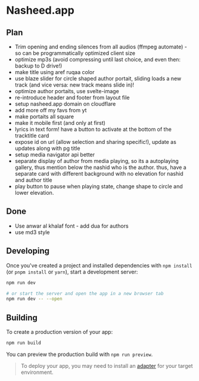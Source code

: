 # Nasheed.app



## Plan

- Trim opening and ending silences from all audios (ffmpeg automate) - so can be programmatically optimized client size
- optimize mp3s (avoid compressing until last choice, and even then: backup to D drive!)
- make title using aref ruqaa color
- use blaze slider for circle shaped author portait, sliding loads a new track (and vice versa: new track means slide in)!
- optimize author portaits, use svelte-image
- re-introduce header and footer from layout file
- setup nasheed.app domain on cloudflare
- add more off my favs from yt
- make portaits all square 
- make it mobile first (and only at first)
- lyrics in text form! have a button to activate at the bottom of the tracktitle card
- expose id on url (allow selection and sharing specific!), update as updates along with pg title
- setup media navigator api better
- separate display of author from media playing, so its a autoplaying gallery, thus mention below the nashid who is the author. thus, have a separate card with different background with no elevation for nashid and author title
- play button to pause when playing state, change shape to circle and lower elevation.

## Done
- Use anwar al khalaf font - add dua for authors
- use md3 style


## Developing

Once you've created a project and installed dependencies with `npm install` (or `pnpm install` or `yarn`), start a development server:

```bash
npm run dev

# or start the server and open the app in a new browser tab
npm run dev -- --open
```

## Building

To create a production version of your app:

```bash
npm run build
```

You can preview the production build with `npm run preview`.

> To deploy your app, you may need to install an [adapter](https://kit.svelte.dev/docs/adapters) for your target environment.
